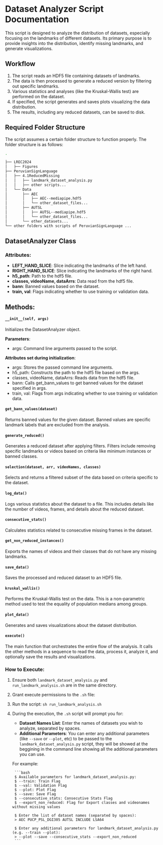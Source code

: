# Dataset Analyzer Script Documentation

This script is designed to analyze the distribution of datasets, especially focusing on the landmarks of different datasets. Its primary purpose is to provide insights into the distribution, identify missing landmarks, and generate visualizations.

## Workflow

1. The script reads an HDF5 file containing datasets of landmarks.
2. The data is then processed to generate a reduced version by filtering out specific landmarks.
3. Various statistics and analyses (like the Kruskal-Wallis test) are performed on the dataset.
4. If specified, the script generates and saves plots visualizing the data distribution.
5. The results, including any reduced datasets, can be saved to disk.

## Required Folder Structure

The script assumes a certain folder structure to function properly. The folder structure is as follows:

```bash
.

├── LREC2024
│   ├── Figures
├── PeruvianSignLanguage
│   ├── 4.1ReducedMissing
│   │   ├── landmark_dataset_analysis.py
│   │   ├── other scripts...
│   └── Data
│       ├── AEC
│       │   ├── AEC--mediapipe.hdf5
│       │   └── other_dataset_files...
│       ├── AUTSL
│       │   ├── AUTSL--mediapipe.hdf5
│       │   └── other_dataset_files...
│       └── other_datasets...
└── other folders with scripts of PeruvianSignLanguage ...
```

## DatasetAnalyzer Class

### Attributes:

- **LEFT_HAND_SLICE**: Slice indicating the landmarks of the left hand.
- **RIGHT_HAND_SLICE**: Slice indicating the landmarks of the right hand.
- **h5_path**: Path to the hdf5 file.
- **classes, videoName, dataArrs**: Data read from the hdf5 file.
- **bann**: Banned values based on the dataset.
- **train, val**: Flags indicating whether to use training or validation data.

## Methods:

#### `__init__(self, args)`
Initializes the DatasetAnalyzer object.

**Parameters**:

- args: Command line arguments passed to the script.

**Attributes set during initialization**:

- args: Stores the passed command line arguments.
- h5_path: Constructs the path to the hdf5 file based on the args.
- classes, videoName, dataArrs: Reads data from the hdf5 file.
- bann: Calls get_bann_values to get banned values for the dataset specified in args.
- train, val: Flags from args indicating whether to use training or validation data.




#### `get_bann_values(dataset)`

Returns banned values for the given dataset. Banned values are specific landmark labels that are excluded from the analysis.

#### `generate_reduced()`

Generates a reduced dataset after applying filters. Filters include removing specific landmarks or videos based on criteria like minimum instances or banned classes.

#### `selection(dataset, arr, videoNames, classes)`

Selects and returns a filtered subset of the data based on criteria specific to the dataset.

#### `log_data()`

Logs various statistics about the dataset to a file. This includes details like the number of videos, frames, and details about the reduced dataset.

#### `consecutive_stats()`

Calculates statistics related to consecutive missing frames in the dataset.

#### `get_non_reduced_instances()`

Exports the names of videos and their classes that do not have any missing landmarks.

#### `save_data()`

Saves the processed and reduced dataset to an HDF5 file.

#### `kruskal_wallis()`

Performs the Kruskal-Wallis test on the data. This is a non-parametric method used to test the equality of population medians among groups.

#### `plot_data()`

Generates and saves visualizations about the dataset distribution.

#### `execute()`

The main function that orchestrates the entire flow of the analysis. It calls the other methods in a sequence to read the data, process it, analyze it, and optionally save the results and visualizations.


### How to Execute:

1. Ensure both `landmark_dataset_analysis.py` and `run_landmark_analysis.sh` are in the same directory.
2. Grant execute permissions to the `.sh` file:
3. Run the script: `sh run_landmark_analysis.sh`
4. During the execution, the `.sh` script will prompt you for:

    - **Dataset Names List**: Enter the names of datasets you wish to analyze, separated by spaces.
    - **Additional Parameters**: You can enter any additional parameters (like `--save` or `--plot`, etc) to be passed to the `landmark_dataset_analysis.py` script, they will be showed at the beggining in the command line showing all the additional parameters you can use.

    For example:
    
        ```bash
        $ Available parameters for landmark_dataset_analysis.py:
        $ --train: Train Flag
        $ --val: Validation Flag
        $ --plot: Plot Flag
        $ --save: Save Flag
        $ --consecutive_stats: Consecutive Stats Flag
        $ --export_non_reduced: Flag for Export classes and videonames without missing values

        $ Enter the list of dataset names (separated by spaces):
        > AEC PUCP_PSL_DGI305 AUTSL INCLUDE LSA64

        $ Enter any additional parameters for landmark_dataset_analysis.py (e.g. --train --plot):
        > --plot --save --consecutive_stats --export_non_reduced
        ```